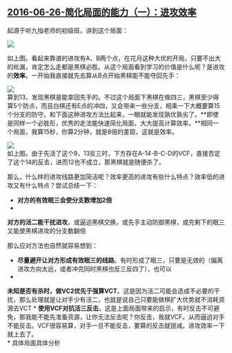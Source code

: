 ## [2016-06-26-简化局面的能力（一）：进攻效率][0]

起源于听九指老师的初级班，讲到这个局面：

![](http://imglf2.ph.126.net/rmSonf28jq3nXeVbYP4bcg==/4938196991513152670.png)

如上图。看起来靠谱的进攻有A、B两个点，在花月这种大优的开局，只要不出大的纰漏，肯定怎么走都是黑棋必胜。从这个局面看到学习的价值是什么呢？是进攻的**效率**。一开始我直接就先去算从B点开始黑棋能不能夺回先手：  

![](http://imglf2.ph.126.net/kTMnyNN-7Md19F422W58Eg==/6631630715652417815.png)  
算到13，发现黑棋是能拿回先手的。不过这个局面下黑棋在做四三，黑棋至少得算5个防点，而且白棋还有E点的冲四，又会带来一些分支，相乘一下大概要算15个分支的防守。和下面这种进攻方法比起来，一眼就能发现孰优孰劣了。**即使是同样一个必胜形，优秀的走法能快速简化局面，大大提高计算效率。**相同一个局面，我算15秒，你算2分钟，就是8倍的差距，这就是效率。

**![](http://imglf0.ph.126.net/aHjwlTXTp7AnUwXxJw_N3g==/6631526262047776629.png)**  
如上图。由于先活了这个9，13反三时，下方存在A-14-B-C-D的VCF，直接否定了这个14的反击，进而12也不成立，那黑棋就是随便杀了。

那么，什么样的进攻线路更加简洁呢？效率更高的进攻有些什么特点？效率低的进攻又有什么特点？尝试总结一下：

* **对方的有效眠三会使分支数增加2倍**
* 
**对方的活二能干扰进攻**，或逼迫黑棋交换，或先手主动防御黑棋，或完剩下的眠三又能使黑棋进攻的分支数翻倍

那么应对方法也自然就容易想到：

* **尽量避开让对方形成有效眠三的线路**。有时形成了眠三，只要是无效的（偏离进攻方向太远，或者冲完同时黑棋也反三反四了），也可以
* 
**未知是否有杀时，做VC2优先于强算VCT**。这是因为活二可能会造成不必要的干扰，那么处理就是让对手少有活二，也就是说自己只要能做棋扩大优势就不消耗资源去VCT
* 
**使用VCF对抗活三反击**。这是上面局面带来的启示，有时反击不可避免，那我能不能先准备资源，让你无法反击呢？你反击，我就VCF。从而逼迫对手不能反击。VCF很容易算，对手一旦不能反击，要算的反击就锐减。进攻效率一下就上去了。  
* 
具体局面具体分析



[0]: #